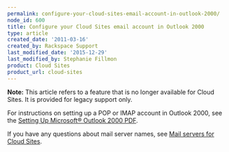 ```yaml
---
permalink: configure-your-cloud-sites-email-account-in-outlook-2000/
node_id: 600
title: Configure your Cloud Sites email account in Outlook 2000
type: article
created_date: '2011-03-16'
created_by: Rackspace Support
last_modified_date: '2015-12-29'
last_modified_by: Stephanie Fillmon
product: Cloud Sites
product_url: cloud-sites
---
```


**Note:** This article refers to a feature that is no longer available
for Cloud Sites. It is provided for legacy support only.

For instructions on setting up a POP or IMAP account in Outlook 2000,
see the [Setting Up Microsoft&reg; Outlook 2000 PDF](http://cdn.cloudfiles.rackspacecloud.com/c62652/Outlook-2000.pdf).

If you have any questions about mail server names, see [Mail servers for Cloud Sites](/how-to/mail-servers-for-cloud-sites).
